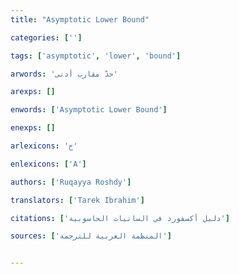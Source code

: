 ```yaml
---
title: "Asymptotic Lower Bound"

categories: ['']

tags: ['asymptotic', 'lower', 'bound']

arwords: 'حدّ مقارب أدنى'

arexps: []

enwords: ['Asymptotic Lower Bound']

enexps: []

arlexicons: 'ح'

enlexicons: ['A']

authors: ['Ruqayya Roshdy']

translators: ['Tarek Ibrahim']

citations: ['دليل أكسفورد في السانيات الحاسوبية']

sources: ['المنظمة العربية للترجمة']


---
```

